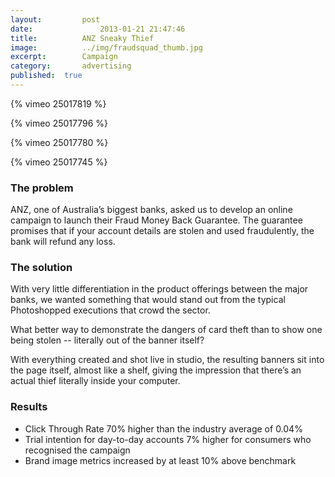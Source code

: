 ```yaml
---
layout:			post
date:				2013-01-21 21:47:46
title:			ANZ Sneaky Thief
image:			../img/fraudsquad_thumb.jpg
excerpt:		Campaign
category:		advertising
published:	true
---
```


{% vimeo 25017819 %}

{% vimeo 25017796 %}

{% vimeo 25017780 %}

{% vimeo 25017745 %}

### The problem ###

ANZ, one of Australia’s biggest banks, asked us to develop an online campaign to launch their Fraud Money Back Guarantee. The guarantee promises that if your account details are stolen and used fraudulently, the bank will refund any loss.

### The solution

With very little differentiation in the product offerings between the major banks, we wanted something that would stand out from the typical Photoshopped executions that crowd the sector.

What better way to demonstrate the dangers of card theft than to show one being stolen -- literally out of the banner itself?

With everything created and shot live in studio, the resulting banners sit into the page itself, almost like a shelf, giving the impression that there’s an actual thief literally inside your computer.

### Results ###

* Click Through Rate 70% higher than the industry average of 0.04%
* Trial intention for day-to-day accounts 7% higher for consumers who recognised the campaign
* Brand image metrics increased by at least 10% above benchmark